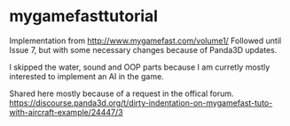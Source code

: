 # mygamefasttutorial
Implementation from http://www.mygamefast.com/volume1/ Followed until Issue 7, but with some necessary changes because of Panda3D updates. 

I skipped the water, sound and OOP parts because I am curretly mostly interested to implement an AI in the game.

Shared here mostly because of a request in the offical forum. https://discourse.panda3d.org/t/dirty-indentation-on-mygamefast-tuto-with-aircraft-example/24447/3

